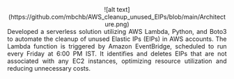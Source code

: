 <div style="text-align:center">
![alt text](https://github.com/mbchb/AWS_cleanup_unused_EIPs/blob/main/Architecture.png)
</div>       
<div align="justify">
Developed a serverless solution utilizing AWS Lambda, Python, and Boto3 to automate the cleanup of unused Elastic IPs (EIPs) in AWS accounts. The Lambda function is triggered by Amazon EventBridge, scheduled to run every Friday at 6:00 PM IST. It identifies and deletes EIPs that are not associated with any EC2 instances, optimizing resource utilization and reducing unnecessary costs.
</div>
